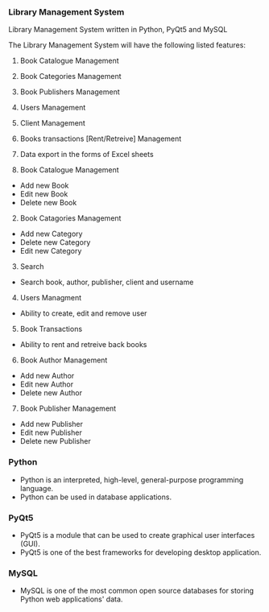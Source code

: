 ### Library Management System

Library Management System written in Python, PyQt5 and MySQL

The Library Management System will have the following listed features:

1. Book Catalogue Management
2. Book Categories Management
3. Book Publishers Management
4. Users Management
5. Client Management
6. Books transactions [Rent/Retreive] Management
7. Data export in the forms of Excel sheets

1. Book Catalogue Management
- Add new Book
- Edit new Book
- Delete new Book

2. Book Catagories Management
- Add new Category
- Delete new Category
- Edit new Category
	
3. Search
- Search book, author, publisher, client and username
	 
4. Users Managment
- Ability to create, edit and remove user 
	
5. Book Transactions
- Ability to rent and retreive back books
	
6. Book Author Management
- Add new Author
- Edit new Author
- Delete new Author
	
7. Book Publisher Management
- Add new Publisher
- Edit new Publisher
- Delete new Publisher

### Python
- Python is an interpreted, high-level, general-purpose programming language.
- Python can be used in database applications.

### PyQt5
- PyQt5 is a module that can be used to create graphical user interfaces (GUI).
- PyQt5 is one of the best frameworks for developing desktop application.

### MySQL
- MySQL is one of the most common open source databases for storing Python web applications' data. 
